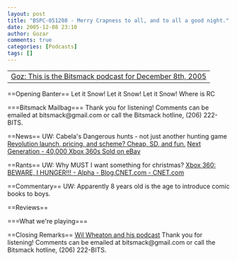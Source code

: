 ```yaml
---
layout: post
title: "BSPC-051208 - Merry Crapness to all, and to all a good night."
date: 2005-12-08 23:10
author: Gozar
comments: true
categories: [Podcasts]
tags: []
---
```

<table><tr><td><a href='http://bitsmack.com/dl/BSPC-051208.mp3'>Goz: This is the Bitsmack podcast for December 8th, 2005</a></td></tr></table>

<p>==Opening Banter==
Let it Snow! Let it Snow! Let it Snow!
Where is RC
</p><p>===Bitsmack Mailbag===
Thank you for listening! Comments can be emailed at bitsmack@gmail.com or call the Bitsmack hotline, (206) 222-BITS.
</p><p>==News==
UW: Cabela's Dangerous hunts - not just another hunting game
<a href='http://arstechnica.com/news.ars/post/20051207-5703.html'>Revolution launch, pricing, and scheme? Cheap, SD, and fun.</a>
<a href='http://www.next-gen.biz/index.php?option=com_content&task=view&id=1779&Itemid=2'>Next Generation - 40,000 Xbox 360s Sold on eBay</a>
</p><p>==Rants==
UW: Why MUST I want something for christmas?
<a href='http://reviews.cnet.com/4531-10921_7-6398157.html'>Xbox 360: BEWARE, I HUNGER!!! - Alpha - Blog.CNET.com - CNET.com</a>
</p><p>==Commentary==
UW: Apparently 8 years old is the age to introduce comic books to boys.
</p><p>==Reviews==

</p><p>===What we're playing===
</p><p>==Closing Remarks==
<a href='http://wilwheaton.typepad.com/'>Wil Wheaton and his podcast</a>
Thank you for listening! Comments can be emailed at bitsmack@gmail.com or call the Bitsmack hotline, (206) 222-BITS.</p>
